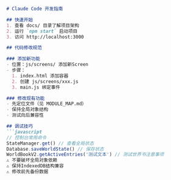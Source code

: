 ```markdown
# Claude Code 开发指南

## 快速开始
1. 查看 docs/ 目录了解项目架构
2. 运行 `npm start` 启动项目
3. 访问 http://localhost:3000

## 代码修改规范

### 添加新功能
- 位置：js/screens/ 添加新Screen
- 步骤：
  1. index.html 添加容器
  2. 创建 js/screens/xxx.js
  3. main.js 绑定事件

### 修改现有功能
- 先定位文件（见 MODULE_MAP.md）
- 保持全局对象结构
- 测试向后兼容性

## 调试技巧
```javascript
// 控制台常用命令
StateManager.get() // 查看全局状态
Database.saveWorldState() // 保存状态
WorldBookV2.getActiveEntries('测试文本') // 测试世界书注意事项
⚠️ 不要破坏全局对象依赖
⚠️ 保持IndexedDB结构兼容
⚠️ 修改前先备份数据